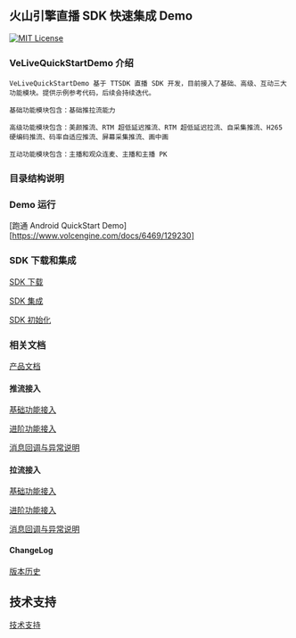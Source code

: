 ## 火山引擎直播 SDK 快速集成 Demo

[![MIT License](https://img.shields.io/badge/license-MIT-green.svg?style=flat)](https://raw.githubusercontent.com/volcengine/VeLiveQuickStartDemo/blob/master/Android/LICENSE)

### VeLiveQuickStartDemo 介绍

    VeLiveQuickStartDemo 基于 TTSDK 直播 SDK 开发，目前接入了基础、高级、互动三大功能模块。提供示例参考代码，后续会持续迭代。
    
    基础功能模块包含：基础推拉流能力
    
    高级功能模块包含：美颜推流、RTM 超低延迟推流、RTM 超低延迟拉流、自采集推流、H265 硬编码推流、码率自适应推流、屏幕采集推流、画中画
    
    互动功能模块包含：主播和观众连麦、主播和主播 PK

### 目录结构说明

### Demo 运行

[跑通 Android QuickStart Demo][https://www.volcengine.com/docs/6469/129230]

### SDK 下载和集成

[SDK 下载](https://www.volcengine.com/docs/6469/81447)

[SDK 集成](https://www.volcengine.com/docs/6469/81445)

[SDK 初始化](https://www.volcengine.com/docs/6469/119124)

### 相关文档

[产品文档](https://www.volcengine.com/docs/6469/76298)

#### 推流接入
[基础功能接入](https://www.volcengine.com/docs/6469/85694)

[进阶功能接入](https://www.volcengine.com/docs/6469/81475)

[消息回调与异常说明](https://www.volcengine.com/docs/6469/81478)

#### 拉流接入

[基础功能接入](https://www.volcengine.com/docs/6469/95393)

[进阶功能接入](https://www.volcengine.com/docs/6469/95391)

[消息回调与异常说明](https://www.volcengine.com/docs/6469/95392)

#### ChangeLog

[版本历史](https://www.volcengine.com/docs/6469/124692)

## 技术支持

[技术支持](https://www.volcengine.com/contact/product)
